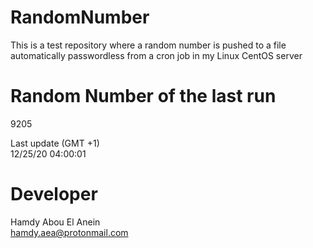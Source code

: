 # RandomNumber    
This is a test repository where a random number is pushed to a file automatically passwordless from a cron job in my Linux CentOS server    
# Random Number of the last run   
9205
      
Last update (GMT +1)    
12/25/20 04:00:01
# Developer    
Hamdy Abou El Anein   
hamdy.aea@protonmail.com
